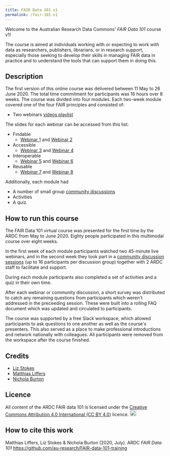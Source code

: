 ```yaml
---
title: FAIR Data 101 v1
permalink: /fair-101-v1
---
```


Welcome to the Australian Research Data Commons' *FAIR Data 101* course v1!

The course is aimed at individuals working with or expecting to work with data as researchers, publishers, librarians, or in research support, especially those seeking to develop their skills in managing FAIR data in practice and to understand the tools that can support them in doing this.

## Description
The first version of this online course was delivered between 11 May to 26 June 2020. The total time commitment for participants was 16 hours over 8 weeks.
The course was divided into four modules. Each two-week module covered one of the four FAIR principles and consisted of:
* Two webinars [videos playlist](https://www.youtube.com/playlist?list=PLG25fMbdLRa7bf4FNTS_LHV7hHOyFvkc-)

The slides for each webinar can be accessed from this list:
* Findable
    * [Webinar 1](https://github.com/au-research/FAIR-data-101-training/blob/main/1-findable/webinar-1-slides.pdf) and [Webinar 2](https://github.com/au-research/FAIR-data-101-training/blob/main/1-findable/webinar-2-slides.pdf)
* Accessible
    * [Webinar 3](https://github.com/au-research/FAIR-data-101-training/blob/main/2-accessible/webinar-3-slides.pdf) and [Webinar 4](https://github.com/au-research/FAIR-data-101-training/blob/main/2-accessible/webinar-4-slides.pdf)
* Interoperable
    * [Webinar 5](https://github.com/au-research/FAIR-data-101-training/blob/main/3-interoperable/webinar-5-slides.pdf) and [Webinar 6](https://github.com/au-research/FAIR-data-101-training/blob/main/3-interoperable/webinar-6-slides.pdf)
* Reusable
    * [Webinar 7](https://github.com/au-research/FAIR-data-101-training/blob/main/4-reusable/webinar-7-slides.pdf) and [Webinar 8](https://github.com/au-research/FAIR-data-101-training/blob/main/4-reusable/webinar-8-slides.pdf)

Additionally, each module had
* A number of small group [community discussions](course-resources/community-discussion-factsheet.md)
* Activities
* A quiz.

## How to run this course
The FAIR Data 101 virtual course was presented for the first time by the ARDC from May to June 2020. Eighty people participated in this multimodal course over eight weeks.

In the first week of each module participants watched
two 45-minute live webinars, and in the second week they took part in a
[community discussion sessions](course-resources/community-discussion-factsheet.md) (up to 16 participants per discussion group) together with 2 ARDC staff to facilitate and support.

During each module participants also completed a set of activities and a quiz in their own time.

After each webinar or community discussion, a short survey was distributed to catch any remaining questions from participants which weren't addressed in the preceeding session. These were built into a rolling FAQ document which was updated and circulated to participants.

The course was supported by a free Slack workspace, which allowed participants to ask questions to one
another as well as the course's presenters. This also served as a place to make professional introductions and network nationally with colleagues. All participants were removed from the workspace after the course finished.

## Credits

* [Liz Stokes](https://orcid.org/0000-0002-2973-5647)
* [Matthias Liffers](https://orcid.org/0000-0002-3639-2080)
* [Nichola Burton](https://orcid.org/0000-0003-4470-4846)

## Licence
All content of the ARDC FAIR data 101 is licensed under the [Creative Commons Attribution 4.0 International (CC BY 4.0)](https://creativecommons.org/licenses/by/4.0/) licence. 
<a href="https://creativecommons.org/licenses/by/4.0/"><img src="https://mirrors.creativecommons.org/presskit/buttons/80x15/png/by.png" height="20"/></a>

## How to cite this work
Matthias Liffers, Liz Stokes & Nichola Burton (2020, July). ARDC *FAIR Data 101* https://github.com/au-research/FAIR-data-101-training
